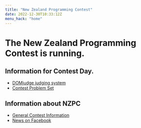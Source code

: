 ```yaml
---
title: "New Zealand Programming Contest"
date: 2022-12-30T10:33:12Z
menu_hack: "home"
---
```

# The New Zealand Programming Contest is running.

## Information for Contest Day. 
* [DOMjudge judging system](https://domserver.csse.canterbury.ac.nz/public)
* [Contest Problem Set](/ProblemSets/NZPC_2024_Contest.pdf)

## Information about NZPC

* [General Contest Information](/about/)
* [News on Facebook](https://www.facebook.com/groups/625379865871965)
